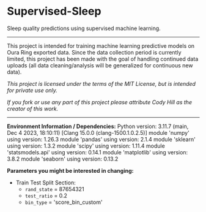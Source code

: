 # Supervised-Sleep
Sleep quality predictions using supervised machine learning.

---

This project is intended for training machine learning predictive models on Oura Ring exported data. Since the data collection period is currently limited, this project has been made with the goal of handling continued data uploads (all data cleaning/analysis will be generalized for continuous new data).

*This project is licensed under the terms of the MIT License, but is intended for private use only.*

*If you fork or use any part of this project please attribute Cody Hill as the creator of this work.*

---

**Environment Information / Dependencies:**
Python version: 3.11.7 (main, Dec  4 2023, 18:10:11) [Clang 15.0.0 (clang-1500.1.0.2.5)]
    module 'numpy'  using version: 1.26.3
    module 'pandas'  using version: 2.1.4
    module 'sklearn'  using version: 1.3.2
    module 'scipy'  using version: 1.11.4
    module 'statsmodels.api'  using version: 0.14.1
    module 'matplotlib'  using version: 3.8.2
    module 'seaborn'  using version: 0.13.2

**Parameters you might be interested in changing:**
- Train Test Split Section:
  - `rand_state` = 87654321
  - `test_ratio` = 0.2
  - `bin_type` = 'score_bin_custom'